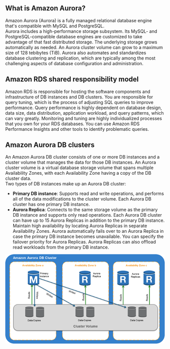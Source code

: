 ## What is Amazon Aurora?
Amazon Aurora (Aurora) is a fully managed relational database engine that's compatible with MySQL and PostgreSQL.  
Aurora includes a high-performance storage subsystem. Its MySQL- and PostgreSQL-compatible database engines are customized to take advantage of that fast distributed storage. The underlying storage grows automatically as needed. An Aurora cluster volume can grow to a maximum size of 128 tebibytes (TiB). Aurora also automates and standardizes database clustering and replication, which are typically among the most challenging aspects of database configuration and administration.

## Amazon RDS shared responsibility model
Amazon RDS is responsible for hosting the software components and infrastructure of DB instances and DB clusters. You are responsible for query tuning, which is the process of adjusting SQL queries to improve performance. Query performance is highly dependent on database design, data size, data distribution, application workload, and query patterns, which can vary greatly. Monitoring and tuning are highly individualized processes that you own for your RDS databases. You can use Amazon RDS Performance Insights and other tools to identify problematic queries.

## Amazon Aurora DB clusters
An Amazon Aurora DB cluster consists of one or more DB instances and a cluster volume that manages the data for those DB instances. An Aurora cluster volume is a virtual database storage volume that spans multiple Availability Zones, with each Availability Zone having a copy of the DB cluster data.  
Two types of DB instances make up an Aurora DB cluster:
- **Primary DB instance**: Supports read and write operations, and performs all of the data modifications to the cluster volume. Each Aurora DB cluster has one primary DB instance.
- **Aurora Replica**: Connects to the same storage volume as the primary DB instance and supports only read operations. Each Aurora DB cluster can have up to 15 Aurora Replicas in addition to the primary DB instance. Maintain high availability by locating Aurora Replicas in separate Availability Zones. Aurora automatically fails over to an Aurora Replica in case the primary DB instance becomes unavailable. You can specify the failover priority for Aurora Replicas. Aurora Replicas can also offload read workloads from the primary DB instance.

![DB Cluster Architecture](../Images/AuroraDBClusterArch.png)